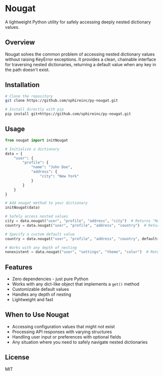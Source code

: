 # Nougat

A lightweight Python utility for safely accessing deeply nested dictionary values.

## Overview

Nougat solves the common problem of accessing nested dictionary values without raising KeyError exceptions. It provides a clean, chainable interface for traversing nested dictionaries, returning a default value when any key in the path doesn't exist.

## Installation

```bash
# Clone the repository
git clone https://github.com/sphireinc/py-nougat.git

# Install directly with pip
pip install git+https://github.com/sphireinc/py-nougat.git
```

## Usage

```python
from nougat import initNougat

# Initialize a dictionary
data = {
    "user": {
        "profile": {
            "name": "John Doe",
            "address": {
                "city": "New York"
            }
        }
    }
}

# Add nougat method to your dictionary
initNougat(data)

# Safely access nested values
city = data.nougat("user", "profile", "address", "city")  # Returns "New York"
country = data.nougat("user", "profile", "address", "country")  # Returns None (default)

# Specify a custom default value
country = data.nougat("user", "profile", "address", "country", default="Unknown")  # Returns "Unknown"

# Works with any depth of nesting
nonexistent = data.nougat("user", "settings", "theme", "color")  # Returns None, no errors
```

## Features

- Zero dependencies - just pure Python
- Works with any dict-like object that implements a `get()` method
- Customizable default values
- Handles any depth of nesting
- Lightweight and fast

## When to Use Nougat

- Accessing configuration values that might not exist
- Processing API responses with varying structures
- Handling user input or preferences with optional fields
- Any situation where you need to safely navigate nested dictionaries

## License

MIT
